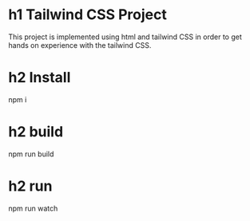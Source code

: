 # h1 Tailwind CSS Project
This project is implemented using html and tailwind CSS in order to get hands on experience with the tailwind CSS.

# h2 Install 
npm i
# h2 build
npm run build
# h2 run 
npm run watch
